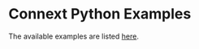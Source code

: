 # Connext Python Examples

The available examples are listed [here](https://community.rti.com/static/documentation/connext-dds/7.2.0/doc/api/connext_dds/api_python/examples.html).